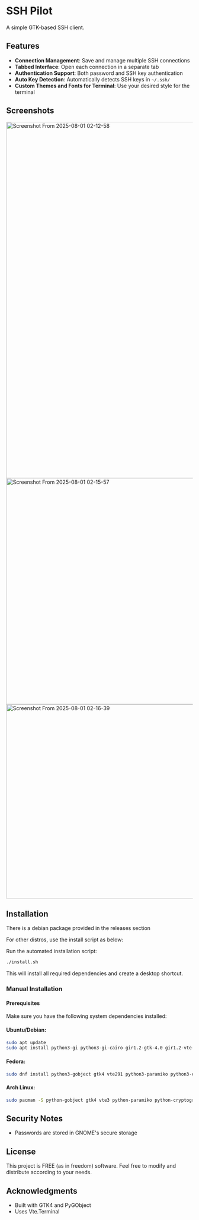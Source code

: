 # SSH Pilot

A simple GTK-based SSH client.

## Features

- **Connection Management**: Save and manage multiple SSH connections
- **Tabbed Interface**: Open each connection in a separate tab
- **Authentication Support**: Both password and SSH key authentication
- **Auto Key Detection**: Automatically detects SSH keys in `~/.ssh/`
- **Custom Themes and Fonts for Terminal**: Use your desired style for the terminal

## Screenshots

<img width="1322" height="959" alt="Screenshot From 2025-08-01 02-12-58" src="https://github.com/user-attachments/assets/a25a8536-1cf6-4692-b429-50e15e6fe052" />

<img width="548" height="609" alt="Screenshot From 2025-08-01 02-15-57" src="https://github.com/user-attachments/assets/9e0bd766-bb12-4e6d-ad00-c11a0bd7ac4f" />


<img width="508" height="523" alt="Screenshot From 2025-08-01 02-16-39" src="https://github.com/user-attachments/assets/261875da-c15e-4279-b75b-f7f0cd65875c" />



## Installation

There is a debian package provided in the releases section

For other distros, use the install script as below:

Run the automated installation script:

```bash
./install.sh
```

This will install all required dependencies and create a desktop shortcut.

### Manual Installation

#### Prerequisites

Make sure you have the following system dependencies installed:

#### Ubuntu/Debian:
```bash
sudo apt update
sudo apt install python3-gi python3-gi-cairo gir1.2-gtk-4.0 gir1.2-vte-3.91 libgirepository1.0-dev python3-paramiko python3-cryptography gir1.2-secret-1
```

#### Fedora:
```bash
sudo dnf install python3-gobject gtk4 vte291 python3-paramiko python3-cryptography libsecret-devel libsecret
```

#### Arch Linux:
```bash
sudo pacman -S python-gobject gtk4 vte3 python-paramiko python-cryptography libsecret
```



## Security Notes

- Passwords are stored in GNOME's secure storage



## License

This project is FREE (as in freedom) software. Feel free to modify and distribute according to your needs.

## Acknowledgments

- Built with GTK4 and PyGObject
- Uses Vte.Terminal
